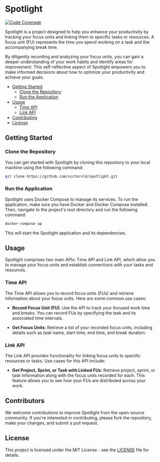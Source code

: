 # Spotlight

[![Code Coverage](https://img.shields.io/badge/Code%20Coverage-85%25-brightgreen)](URL_TO_YOUR_COVERAGE_REPORT)

Spotlight is a project designed to help you enhance your productivity by tracking your focus units and linking them to specific tasks or resources. A focus unit (FU) represents the time you spend working on a task and the accompanying break time.

By diligently recording and analyzing your focus units, you can gain a deeper understanding of your work habits and identify areas for improvement. This self-reflective aspect of Spotlight empowers you to make informed decisions about how to optimize your productivity and achieve your goals.

- [Getting Started](#getting-started)
    - [Clone the Repository](#clone-the-repository)
    - [Run the Application](#run-the-application)
- [Usage](#usage)
    - [Time API](#time-api)
    - [Link API](#link-api)
- [Contributing](#contributors)
- [License](#license)

## Getting Started

### Clone the Repository

You can get started with Spotlight by cloning this repository to your local machine using the following command:

```bash
git clone https://github.com/victorvld/spotlight.git
```

### Run the Application

Spotlight uses Docker Compose to manage its services. To run the application, make sure you have Docker and Docker Compose installed. Then, navigate to the project's root directory and run the following command:

```bash
docker-compose up
```

This will start the Spotlight application and its dependencies.

## Usage

Spotlight comprises two main APIs: Time API and Link API, which allow you to manage your focus units and establish connections with your tasks and resources.

### Time API

The Time API allows you to record focus units (FUs) and retrieve information about your focus units. Here are some common use cases:

- **Record Focus Unit (FU)**: Use the API to track your focused work time and breaks. You can record FUs by specifying the task and its associated time intervals.

- **Get Focus Units**: Retrieve a list of your recorded focus units, including details such as task name, start time, end time, and break duration.

### Link API

The Link API provides functionality for linking focus units to specific resources or tasks. Use cases for this API include:

- **Get Project, Sprint, or Task with Linked FUs**: Retrieve project, sprint, or task information along with the focus units recorded for each. This feature allows you to see how your FUs are distributed across your work.

## Contributors

We welcome contributions to improve Spotlight from the open-source community. If you're interested in contributing, please fork the repository, make your changes, and submit a pull request.

## License

This project is licensed under the MIT License - see the [LICENSE](LICENSE) file for details.

